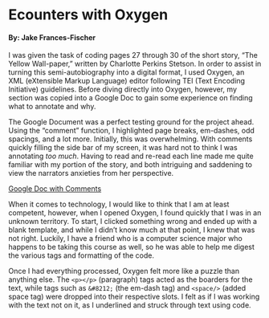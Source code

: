 # Ecounters with Oxygen
#### By: Jake Frances-Fischer

I was given the task of coding pages 27 through 30 of the short story, “The Yellow Wall-paper,” written by Charlotte Perkins Stetson. In order to assist in turning this semi-autobiography into a digital format, I used Oxygen, an XML (eXtensible Markup Language) editor following TEI (Text Encoding Initiative) guidelines. Before diving directly into Oxygen, however, my section was copied into a Google Doc to gain some experience on finding what to annotate and why. 

The Google Document was a perfect testing ground for the project ahead. Using the “comment” function, I highlighted page breaks, em-dashes, odd spacings, and a lot more. Initially, this was overwhelming. With comments quickly filling the side bar of my screen, it was hard not to think I was annotating _too much_. Having to read and re-read each line made me quite familiar with my portion of the story, and both intriguing and saddening to view the narrators anxieties from her perspective. 

[Google Doc with Comments](https://francesfischer.github.io/francesfischer/images/GoogleDoc.jpg)

When it comes to technology, I would like to think that I am at least competent, however, when I opened Oxygen, I found quickly that I was in an unknown territory. To start, I clicked something wrong and ended up with a blank template, and while I didn’t know much at that point, I knew that was not right. Luckily, I have a friend who is a computer science major who happens to be taking this course as well, so he was able to help me digest the various tags and formatting of the code. 

Once I had everything processed, Oxygen felt more like a puzzle than anything else. The ```<p></p>``` (paragraph) tags acted as the boarders for the text, while tags such as ```&#8212;``` (the em-dash tag) and ```<space/>``` (added space tag) were dropped into their respective slots. I felt as if I was working with the text not on it, as I underlined and struck through text using code. 
